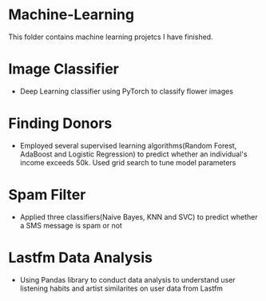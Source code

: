 # Machine-Learning
This folder contains machine learning projetcs I have finished.
# Image Classifier
- Deep Learning classifier using PyTorch to classify flower images
# Finding Donors
- Employed several supervised learning algorithms(Random Forest, AdaBoost and Logistic Regression) to predict whether an individual's income exceeds 50k. Used grid search to tune model parameters
# Spam Filter
- Applied three classifiers(Naive Bayes, KNN and SVC) to predict whether a SMS message is spam or not
# Lastfm Data Analysis
- Using Pandas library to conduct data analysis to understand user listening habits and artist similarites on user data from Lastfm

